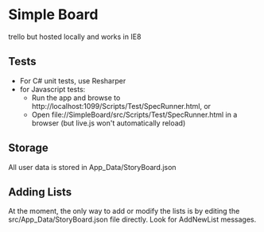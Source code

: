 Simple Board
============
trello but hosted locally and works in IE8

Tests
-----
* For C# unit tests, use Resharper
* for Javascript tests:
    * Run the app and browse to http://localhost:1099/Scripts/Test/SpecRunner.html, or
    * Open file://SimpleBoard/src/Scripts/Test/SpecRunner.html in a browser (but live.js won't automatically reload)

Storage
-------
All user data is stored in App_Data/StoryBoard.json

Adding Lists
------------
At the moment, the only way to add or modify the lists is by editing the src/App_Data/StoryBoard.json file directly. Look for AddNewList messages.
